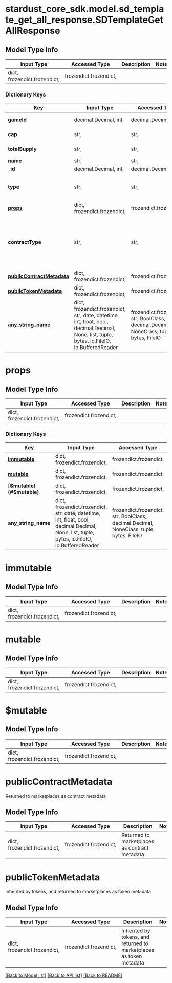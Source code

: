 # stardust_core_sdk.model.sd_template_get_all_response.SDTemplateGetAllResponse

## Model Type Info
Input Type | Accessed Type | Description | Notes
------------ | ------------- | ------------- | -------------
dict, frozendict.frozendict,  | frozendict.frozendict,  |  | 

### Dictionary Keys
Key | Input Type | Accessed Type | Description | Notes
------------ | ------------- | ------------- | ------------- | -------------
**gameId** | decimal.Decimal, int,  | decimal.Decimal,  | Game ID Number (unsigned 32 bit integer) | 
**cap** | str,  | str,  | u96 Number as String, min: 0, max: 39614081257132168796771975167 | 
**totalSupply** | str,  | str,  | u96 Number as String, min: 0, max: 39614081257132168796771975167 | 
**name** | str,  | str,  | The name of the template | 
**_id** | decimal.Decimal, int,  | decimal.Decimal,  |  | 
**type** | str,  | str,  |  | must be one of ["FT", "NFT", ] 
**[props](#props)** | dict, frozendict.frozendict,  | frozendict.frozendict,  |  | 
**contractType** | str,  | str,  | The type of custom contract bieng used for this template. | [optional] must be one of ["ERC721", "internal-mint", "external-no-mint", ] 
**[publicContractMetadata](#publicContractMetadata)** | dict, frozendict.frozendict,  | frozendict.frozendict,  | Returned to marketplaces as contract metadata | [optional] 
**[publicTokenMetadata](#publicTokenMetadata)** | dict, frozendict.frozendict,  | frozendict.frozendict,  | Inherited by tokens, and returned to marketplaces as token metadata | [optional] 
**any_string_name** | dict, frozendict.frozendict, str, date, datetime, int, float, bool, decimal.Decimal, None, list, tuple, bytes, io.FileIO, io.BufferedReader | frozendict.frozendict, str, BoolClass, decimal.Decimal, NoneClass, tuple, bytes, FileIO | any string name can be used but the value must be the correct type | [optional]

# props

## Model Type Info
Input Type | Accessed Type | Description | Notes
------------ | ------------- | ------------- | -------------
dict, frozendict.frozendict,  | frozendict.frozendict,  |  | 

### Dictionary Keys
Key | Input Type | Accessed Type | Description | Notes
------------ | ------------- | ------------- | ------------- | -------------
**[immutable](#immutable)** | dict, frozendict.frozendict,  | frozendict.frozendict,  |  | 
**[mutable](#mutable)** | dict, frozendict.frozendict,  | frozendict.frozendict,  |  | 
**[$mutable](#$mutable)** | dict, frozendict.frozendict,  | frozendict.frozendict,  |  | 
**any_string_name** | dict, frozendict.frozendict, str, date, datetime, int, float, bool, decimal.Decimal, None, list, tuple, bytes, io.FileIO, io.BufferedReader | frozendict.frozendict, str, BoolClass, decimal.Decimal, NoneClass, tuple, bytes, FileIO | any string name can be used but the value must be the correct type | [optional]

# immutable

## Model Type Info
Input Type | Accessed Type | Description | Notes
------------ | ------------- | ------------- | -------------
dict, frozendict.frozendict,  | frozendict.frozendict,  |  | 

# mutable

## Model Type Info
Input Type | Accessed Type | Description | Notes
------------ | ------------- | ------------- | -------------
dict, frozendict.frozendict,  | frozendict.frozendict,  |  | 

# $mutable

## Model Type Info
Input Type | Accessed Type | Description | Notes
------------ | ------------- | ------------- | -------------
dict, frozendict.frozendict,  | frozendict.frozendict,  |  | 

# publicContractMetadata

Returned to marketplaces as contract metadata

## Model Type Info
Input Type | Accessed Type | Description | Notes
------------ | ------------- | ------------- | -------------
dict, frozendict.frozendict,  | frozendict.frozendict,  | Returned to marketplaces as contract metadata | 

# publicTokenMetadata

Inherited by tokens, and returned to marketplaces as token metadata

## Model Type Info
Input Type | Accessed Type | Description | Notes
------------ | ------------- | ------------- | -------------
dict, frozendict.frozendict,  | frozendict.frozendict,  | Inherited by tokens, and returned to marketplaces as token metadata | 

[[Back to Model list]](../../README.md#documentation-for-models) [[Back to API list]](../../README.md#documentation-for-api-endpoints) [[Back to README]](../../README.md)

